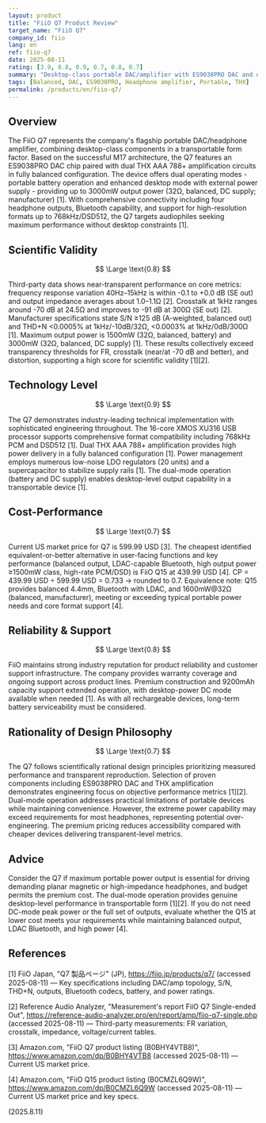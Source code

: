 ```yaml
---
layout: product
title: "FiiO Q7 Product Review"
target_name: "FiiO Q7"
company_id: fiio
lang: en
ref: fiio-q7
date: 2025-08-11
rating: [3.9, 0.8, 0.9, 0.7, 0.8, 0.7]
summary: "Desktop-class portable DAC/amplifier with ES9038PRO DAC and dual THX AAA 788+ amplification, delivering exceptional technical performance but at a premium price point."
tags: [Balanced, DAC, ES9038PRO, Headphone amplifier, Portable, THX]
permalink: /products/en/fiio-q7/
---
```

## Overview

The FiiO Q7 represents the company's flagship portable DAC/headphone amplifier, combining desktop-class components in a transportable form factor. Based on the successful M17 architecture, the Q7 features an ES9038PRO DAC chip paired with dual THX AAA 788+ amplification circuits in fully balanced configuration. The device offers dual operating modes - portable battery operation and enhanced desktop mode with external power supply - providing up to 3000mW output power (32Ω, balanced, DC supply; manufacturer) [1]. With comprehensive connectivity including four headphone outputs, Bluetooth capability, and support for high-resolution formats up to 768kHz/DSD512, the Q7 targets audiophiles seeking maximum performance without desktop constraints [1].

## Scientific Validity

$$ \Large \text{0.8} $$

Third-party data shows near-transparent performance on core metrics: frequency response variation 40Hz–15kHz is within -0.1 to +0.0 dB (SE out) and output impedance averages about 1.0–1.1Ω [2]. Crosstalk at 1kHz ranges around -70 dB at 24.5Ω and improves to -91 dB at 300Ω (SE out) [2]. Manufacturer specifications state S/N ≥125 dB (A-weighted, balanced out) and THD+N <0.0005% at 1kHz/-10dB/32Ω, <0.0003% at 1kHz/0dB/300Ω [1]. Maximum output power is 1500mW (32Ω, balanced, battery) and 3000mW (32Ω, balanced, DC supply) [1]. These results collectively exceed transparency thresholds for FR, crosstalk (near/at -70 dB and better), and distortion, supporting a high score for scientific validity [1][2].

## Technology Level

$$ \Large \text{0.9} $$

The Q7 demonstrates industry-leading technical implementation with sophisticated engineering throughout. The 16-core XMOS XU316 USB processor supports comprehensive format compatibility including 768kHz PCM and DSD512 [1]. Dual THX AAA 788+ amplification provides high power delivery in a fully balanced configuration [1]. Power management employs numerous low-noise LDO regulators (20 units) and a supercapacitor to stabilize supply rails [1]. The dual-mode operation (battery and DC supply) enables desktop-level output capability in a transportable device [1].

## Cost-Performance

$$ \Large \text{0.7} $$

Current US market price for Q7 is 599.99 USD [3]. The cheapest identified equivalent-or-better alternative in user-facing functions and key performance (balanced output, LDAC-capable Bluetooth, high output power ≥1500mW class, high-rate PCM/DSD) is FiiO Q15 at 439.99 USD [4]. CP = 439.99 USD ÷ 599.99 USD = 0.733 → rounded to 0.7. Equivalence note: Q15 provides balanced 4.4mm, Bluetooth with LDAC, and 1600mW@32Ω (balanced, manufacturer), meeting or exceeding typical portable power needs and core format support [4].

## Reliability & Support

$$ \Large \text{0.8} $$

FiiO maintains strong industry reputation for product reliability and customer support infrastructure. The company provides warranty coverage and ongoing support across product lines. Premium construction and 9200mAh capacity support extended operation, with desktop-power DC mode available when needed [1]. As with all rechargeable devices, long-term battery serviceability must be considered.

## Rationality of Design Philosophy

$$ \Large \text{0.7} $$

The Q7 follows scientifically rational design principles prioritizing measured performance and transparent reproduction. Selection of proven components including ES9038PRO DAC and THX amplification demonstrates engineering focus on objective performance metrics [1][2]. Dual-mode operation addresses practical limitations of portable devices while maintaining convenience. However, the extreme power capability may exceed requirements for most headphones, representing potential over-engineering. The premium pricing reduces accessibility compared with cheaper devices delivering transparent-level metrics.

## Advice

Consider the Q7 if maximum portable power output is essential for driving demanding planar magnetic or high-impedance headphones, and budget permits the premium cost. The dual-mode operation provides genuine desktop-level performance in transportable form [1][2]. If you do not need DC-mode peak power or the full set of outputs, evaluate whether the Q15 at lower cost meets your requirements while maintaining balanced output, LDAC Bluetooth, and high power [4].

## References

[1] FiiO Japan, "Q7 製品ページ" (JP), https://fiio.jp/products/q7/ (accessed 2025-08-11) — Key specifications including DAC/amp topology, S/N, THD+N, outputs, Bluetooth codecs, battery, and power ratings.

[2] Reference Audio Analyzer, "Measurement's report FiiO Q7 Single-ended Out", https://reference-audio-analyzer.pro/en/report/amp/fiio-q7-single.php (accessed 2025-08-11) — Third-party measurements: FR variation, crosstalk, impedance, voltage/current tables.

[3] Amazon.com, "FiiO Q7 product listing (B0BHY4VTB8)", https://www.amazon.com/dp/B0BHY4VTB8 (accessed 2025-08-11) — Current US market price.

[4] Amazon.com, "FiiO Q15 product listing (B0CMZL6Q9W)", https://www.amazon.com/dp/B0CMZL6Q9W (accessed 2025-08-11) — Current US market price and key specs.

(2025.8.11)